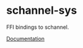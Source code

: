 # schannel-sys #
FFI bindings to schannel.

[Documentation](https://retep998.github.io/doc/schannel-sys/)
